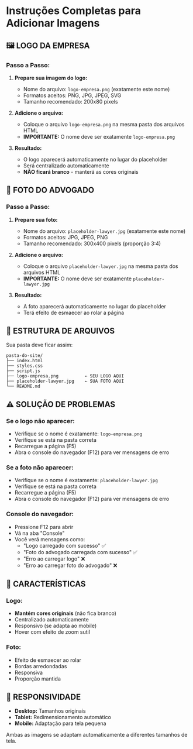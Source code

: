 # Instruções Completas para Adicionar Imagens

## 🖼️ LOGO DA EMPRESA

### Passo a Passo:
1. **Prepare sua imagem do logo:**
   - Nome do arquivo: `logo-empresa.png` (exatamente este nome)
   - Formatos aceitos: PNG, JPG, JPEG, SVG
   - Tamanho recomendado: 200x80 pixels

2. **Adicione o arquivo:**
   - Coloque o arquivo `logo-empresa.png` na mesma pasta dos arquivos HTML
   - **IMPORTANTE:** O nome deve ser exatamente `logo-empresa.png`

3. **Resultado:**
   - O logo aparecerá automaticamente no lugar do placeholder
   - Será centralizado automaticamente
   - **NÃO ficará branco** - manterá as cores originais

## 👤 FOTO DO ADVOGADO

### Passo a Passo:
1. **Prepare sua foto:**
   - Nome do arquivo: `placeholder-lawyer.jpg` (exatamente este nome)
   - Formatos aceitos: JPG, JPEG, PNG
   - Tamanho recomendado: 300x400 pixels (proporção 3:4)

2. **Adicione o arquivo:**
   - Coloque o arquivo `placeholder-lawyer.jpg` na mesma pasta dos arquivos HTML
   - **IMPORTANTE:** O nome deve ser exatamente `placeholder-lawyer.jpg`

3. **Resultado:**
   - A foto aparecerá automaticamente no lugar do placeholder
   - Terá efeito de esmaecer ao rolar a página

## 📁 ESTRUTURA DE ARQUIVOS

Sua pasta deve ficar assim:
```
pasta-do-site/
├── index.html
├── styles.css
├── script.js
├── logo-empresa.png          ← SEU LOGO AQUI
├── placeholder-lawyer.jpg    ← SUA FOTO AQUI
└── README.md
```

## ⚠️ SOLUÇÃO DE PROBLEMAS

### Se o logo não aparecer:
- Verifique se o nome é exatamente: `logo-empresa.png`
- Verifique se está na pasta correta
- Recarregue a página (F5)
- Abra o console do navegador (F12) para ver mensagens de erro

### Se a foto não aparecer:
- Verifique se o nome é exatamente: `placeholder-lawyer.jpg`
- Verifique se está na pasta correta
- Recarregue a página (F5)
- Abra o console do navegador (F12) para ver mensagens de erro

### Console do navegador:
- Pressione F12 para abrir
- Vá na aba "Console"
- Você verá mensagens como:
  - "Logo carregado com sucesso" ✅
  - "Foto do advogado carregada com sucesso" ✅
  - "Erro ao carregar logo" ❌
  - "Erro ao carregar foto do advogado" ❌

## 🎨 CARACTERÍSTICAS

### Logo:
- **Mantém cores originais** (não fica branco)
- Centralizado automaticamente
- Responsivo (se adapta ao mobile)
- Hover com efeito de zoom sutil

### Foto:
- Efeito de esmaecer ao rolar
- Bordas arredondadas
- Responsiva
- Proporção mantida

## 📱 RESPONSIVIDADE

- **Desktop:** Tamanhos originais
- **Tablet:** Redimensionamento automático
- **Mobile:** Adaptação para tela pequena

Ambas as imagens se adaptam automaticamente a diferentes tamanhos de tela.

